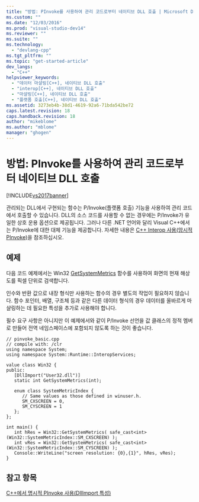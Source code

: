 ```yaml
---
title: "방법: PInvoke를 사용하여 관리 코드로부터 네이티브 DLL 호출 | Microsoft Docs"
ms.custom: ""
ms.date: "12/03/2016"
ms.prod: "visual-studio-dev14"
ms.reviewer: ""
ms.suite: ""
ms.technology: 
  - "devlang-cpp"
ms.tgt_pltfrm: ""
ms.topic: "get-started-article"
dev_langs: 
  - "C++"
helpviewer_keywords: 
  - "데이터 마샬링[C++], 네이티브 DLL 호출"
  - "interop[C++], 네이티브 DLL 호출"
  - "마샬링[C++], 네이티브 DLL 호출"
  - "플랫폼 호출[C++], 네이티브 DLL 호출"
ms.assetid: 3273eb4b-38d1-4619-92a6-71bda542be72
caps.latest.revision: 18
caps.handback.revision: 18
author: "mikeblome"
ms.author: "mblome"
manager: "ghogen"
---
```

# 방법: PInvoke를 사용하여 관리 코드로부터 네이티브 DLL 호출
[!INCLUDE[vs2017banner](../assembler/inline/includes/vs2017banner.md)]

관리되는 DLL에서 구현되는 함수는 P\/Invoke\(플랫폼 호출\) 기능을 사용하여 관리 코드에서 호출할 수 있습니다.  DLL의 소스 코드를 사용할 수 없는 경우에는 P\/Invoke가 유일한 상호 운용 옵션으로 제공됩니다.  그러나 다른 .NET 언어와 달리 Visual C\+\+에서는 P\/Invoke에 대한 대체 기능을 제공합니다.  자세한 내용은 [C\+\+ Interop 사용\(암시적 PInvoke\)](../dotnet/using-cpp-interop-implicit-pinvoke.md)을 참조하십시오.  
  
## 예제  
 다음 코드 예제에서는 Win32 [GetSystemMetrics](http://msdn.microsoft.com/library/windows/desktop/ms724385) 함수를 사용하여 화면의 현재 해상도를 픽셀 단위로 검색합니다.  
  
 인수와 반환 값으로 내장 형식만 사용하는 함수의 경우 별도의 작업이 필요하지 않습니다.  함수 포인터, 배열, 구조체 등과 같은 다른 데이터 형식의 경우 데이터를 올바르게 마샬링하는 데 필요한 특성을 추가로 사용해야 합니다.  
  
 필수 요구 사항은 아니지만 이 예제에서와 같이 P\/Invoke 선언을 값 클래스의 정적 멤버로 만들어 전역 네임스페이스에 포함되지 않도록 하는 것이 좋습니다.  
  
```  
// pinvoke_basic.cpp  
// compile with: /clr  
using namespace System;  
using namespace System::Runtime::InteropServices;  
  
value class Win32 {  
public:  
   [DllImport("User32.dll")]  
   static int GetSystemMetrics(int);  
  
   enum class SystemMetricIndex {  
      // Same values as those defined in winuser.h.  
      SM_CXSCREEN = 0,  
      SM_CYSCREEN = 1  
   };  
};  
  
int main() {  
   int hRes = Win32::GetSystemMetrics( safe_cast<int>(Win32::SystemMetricIndex::SM_CXSCREEN) );  
   int vRes = Win32::GetSystemMetrics( safe_cast<int>(Win32::SystemMetricIndex::SM_CYSCREEN) );  
   Console::WriteLine("screen resolution: {0},{1}", hRes, vRes);  
}  
```  
  
## 참고 항목  
 [C\+\+에서 명시적 PInvoke 사용\(DllImport 특성\)](../dotnet/using-explicit-pinvoke-in-cpp-dllimport-attribute.md)